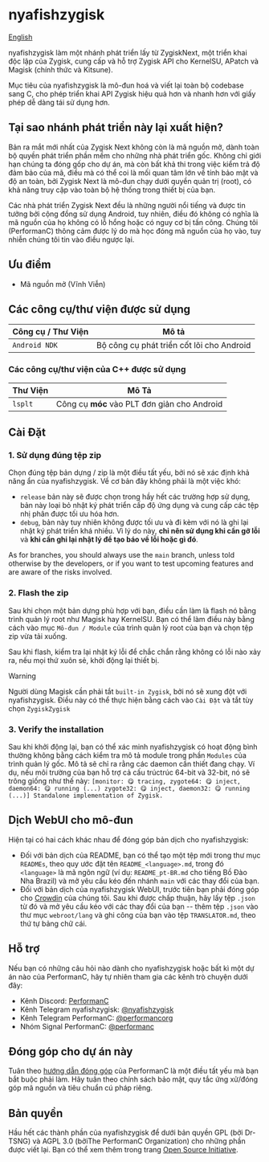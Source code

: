 # nyafishzygisk

[English](../README.md)

nyafishzygisk làm một nhánh phát triển lấy từ ZygiskNext, một triển khai độc lập của Zygisk, cung cấp và hỗ trợ Zygisk API cho KernelSU, APatch và Magisk (chính thức và Kitsune).

Mục tiêu của nyafishzygisk là mô-đun hoá và viết lại toàn bộ codebase sang C, cho phép triển khai API Zygisk hiệu quả hơn và nhanh hơn với giấy phép dễ dàng tái sử dụng hơn.

## Tại sao nhánh phát triển này lại xuất hiện?

Bản ra mắt mới nhất của Zygisk Next không còn là mã nguồn mở, dành toàn bộ quyền phát triển phần mềm cho những nhà phát triển gốc. Không chỉ giới hạn chúng ta đóng gốp cho dự án, mà còn bất khả thi trong việc kiểm trả độ đảm bảo của mã, điều mà có thể coi là mối quan tâm lớn về tính bảo mật và độ an toàn, bởi Zygisk Next là mô-đun chạy dưới quyền quản trị (root), có khả năng truy cập vào toàn bộ hệ thống trong thiết bị của bạn.

Các nhà phát triển Zygisk Next đều là những người nổi tiếng và được tin tưởng bởi cộng đồng sử dụng Android, tuy nhiên, điều đó không có nghĩa là mã nguồn của họ không có lỗ hổng hoặc có nguy cơ bị tấn công. Chúng tôi (PerformanC) thông cảm được lý do mà học đóng mã nguồn của họ vào, tuy nhiễn chúng tôi tin vào điều ngược lại.

## Ưu điểm

- Mã nguồn mở (Vĩnh Viễn)

## Các công cụ/thư viện được sử dụng

| Công cụ / Thư Viện        | Mô tả                                     |
|---------------------------|-------------------------------------------|
| `Android NDK`             | Bộ công cụ phát triển cốt lõi cho Android |

### Các công cụ/thư viện của C++ được sử dụng

| Thư Viện   | Mô Tả                                        |
|------------|----------------------------------------------|
| `lsplt`    | Công cụ **móc** vào PLT đơn giản cho Android |

## Cài Đặt

### 1. Sử dụng đúng tệp zip

Chọn đúng tệp bản dựng / zip là một điều tất yếu, bởi nó sẽ xác định khả năng ẩn của nyafishzygisk. Về cơ bản đây không phải là một việc khó:

- `release` bản này sẽ được chọn trong hầy hết các trường hợp sử dụng, bản này loại bỏ nhật ký phát triển cấp độ ứng dụng và cung cấp các tệp nhị phân được tối ưu hóa hơn.
- `debug`,  bản này tuy nhiên không được tối ưu và đi kèm với nó là ghi lại nhật ký phát triển khá nhiều. Vì lý do này, **chỉ nên sử dụng khi cần gỡ lỗi** và **khi cần ghi lại nhật lý để tạo báo về lỗi hoặc gì đó**.

As for branches, you should always use the `main` branch, unless told otherwise by the developers, or if you want to test upcoming features and are aware of the risks involved.

### 2. Flash the zip

Sau khi chọn một bản dựng phù hợp với bạn, điều cần làm là flash nó bằng trình quản lý root như Magisk hay KernelSU. Bạn có thể làm điều này bằng cách vào mục `Mô-đun / Module` của trình quản lý root của bạn và chọn tệp zip vừa tải xuống.

Sau khi flash, kiểm tra lại nhật ký lỗi để chắc chắn rằng không có lỗi nào xảy ra, nếu mọi thứ xuôn sẻ, khởi động lại thiết bị.

> [!WARNING]
> Người dùng Magisk cần phải tắt `built-in Zygisk`, bởi nó sẽ xung đột với nyafishzygisk. Điều này có thể thực hiện bằng cách vào `Cài Đặt` và tắt tùy chọn `ZygiskZygisk`

### 3. Verify the installation

Sau khi khởi động lại, bạn có thể xác minh nyafishzygisk có hoạt động bình thường không bằng cách kiểm tra mô tả module trong phần `Modules` của trình quản lý gốc. Mô tả sẽ chỉ ra rằng các daemon cần thiết đang chạy. Ví dụ, nếu môi trường của bạn hỗ trợ cả cấu trúctrúc 64-bit và 32-bit, nó sẽ trông giống như thế này: `[monitor: 😋 tracing, zygote64: 😋 inject, daemon64: 😋 running (...) zygote32: 😋 inject, daemon32: 😋 running (...)] Standalone implementation of Zygisk.`

## Dịch WebUI cho mô-đun

Hiện tại có hai cách khác nhau để đóng góp bản dịch cho nyafishzygisk:

- Đối với bản dịch của README, bạn có thể tạo một tệp mới trong thư mục `READMEs`, theo quy ước đặt tên `README_<language>.md`, trong đó `<language>` là mã ngôn ngữ (ví dụ: `README_pt-BR.md` cho tiếng Bồ Đào Nha Brazil) và mở yêu cầu kéo đến nhánh `main` với các thay đổi của bạn.
- Đối với bản dịch của nyafishzygisk WebUI, trước tiên bạn phải đóng góp cho [Crowdin](https://crowdin.com/project/nyafishzygisk) của chúng tôi. Sau khi được chấp thuận, hãy lấy tệp `.json` từ đó và mở yêu cầu kéo với các thay đổi của bạn -- thêm tệp `.json` vào thư mục `webroot/lang` và ghi công của bạn vào tệp `TRANSLATOR.md`, theo thứ tự bảng chữ cái.

## Hỗ trợ

Nếu bạn có những câu hỏi nào dành cho nyafishzygisk hoặc bất kì một dự án nào của PerformanC, hãy tự nhiên tham gia các kênh trò chuyện dưới đây:

- Kênh Discord: [PerformanC](https://discord.gg/uPveNfTuCJ)
- Kênh Telegram nyafishzygisk: [@nyafishzygisk](https://t.me/nyafishzygisk)
- Kênh Telegram PerformanC: [@performancorg](https://t.me/performancorg)
- Nhóm Signal PerformanC: [@performanc](https://signal.group/#CjQKID3SS8N5y4lXj3VjjGxVJnzNsTIuaYZjj3i8UhipAS0gEhAedxPjT5WjbOs6FUuXptcT)

## Đóng góp cho dự án này

Tuân theo [hướng dẫn đóng góp](https://github.com/PerformanC/contributing) của PerformanC là một điều tất yếu mà bạn bắt buộc phải làm. Hãy tuân theo chính sách bảo mật, quy tắc ứng xử/đóng góp mã nguồn và tiêu chuẩn cú pháp riêng.

## Bản quyền

Hầu hết các thành phần của nyafishzygisk để dưới bản quyền GPL (bởi Dr-TSNG) và AGPL 3.0 (bởiThe PerformanC Organization) cho những phần được viết lại. Bạn có thể xem thêm trong trang [Open Source Initiative](https://opensource.org/licenses/AGPL-3.0).
